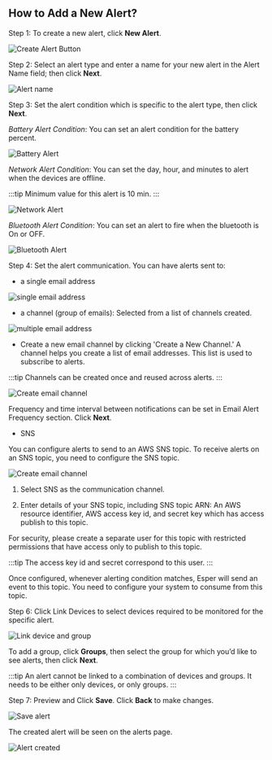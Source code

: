 
## How to Add a New Alert?

Step 1: To create a new alert, click **New Alert**.

  

![Create Alert Button](./images/newalert/1-createalert.png)

Step 2: Select an alert type and enter a name for your new alert in the Alert Name field; then click **Next**.

![Alert name](./images/newalert/2-alertname.png)

Step 3: Set the alert condition which is specific to the alert type, then click **Next**.

*Battery Alert Condition*: You can set an alert condition for the battery percent.

![Battery Alert](./images/newalert/3-batterycondition.png)

  

*Network Alert Condition*: You can set the day, hour, and minutes to alert when the devices are offline.

:::tip
Minimum value for this alert is 10 min.
:::

![Network Alert](./images/newalert/3-networkCondition.png)

*Bluetooth Alert Condition*: You can set an alert to fire when the bluetooth is On or OFF.

![Bluetooth Alert](./images/newalert/3-bluetooth.png)

Step 4: Set the alert communication. You can have alerts sent to:

-   a single email address
    

![single email address](./images/newalert/4-alert-single.png)

-   a channel (group of emails): Selected from a list of channels created.
    

![multiple email address](./images/newalert/4-alert-channel.png)

-   Create a new email channel by clicking 'Create a New Channel.' A channel helps you create a list of email addresses.  This list is used to subscribe to alerts. 

:::tip
Channels can be created once and reused across alerts. 
:::


![Create email channel](./images/newalert/4-alert-newchannel.png)

Frequency and time interval between notifications can be set in Email Alert Frequency section. Click **Next**.

-   SNS

You can configure alerts to send to an AWS SNS topic. To receive alerts on an SNS topic, you need to configure the SNS topic.

![Create email channel](./images/newalert/4-alert-sns.png)

1.  Select SNS as the communication channel.
    
2.  Enter details of your SNS topic, including SNS topic ARN: An AWS resource identifier, AWS access key id, and secret key which has access publish to this topic.
    
For security, please create a separate user for this topic with restricted permissions that have access only to publish to this topic. 

:::tip
The access key id and secret correspond to this user.
:::


Once configured, whenever alerting condition matches, Esper will send an event to this topic. You need to configure your system to consume from this topic.

Step 6:  Click Link Devices to select devices required to be monitored for the specific alert. 

![Link device and group](./images/newalert/5-link-alert.png)

To add a group, click **Groups**, then select the group for which you’d like to see alerts, then click **Next**.

:::tip
An alert cannot be linked to a combination of devices and groups. It needs to be either only devices, or only groups.
:::

Step 7: Preview and Click **Save**. Click **Back** to make changes.

![Save alert](./images/newalert/6-preview.png)

The created alert will be seen on the alerts page.

![Alert created](./images/newalert/7-alertcreated.png)
